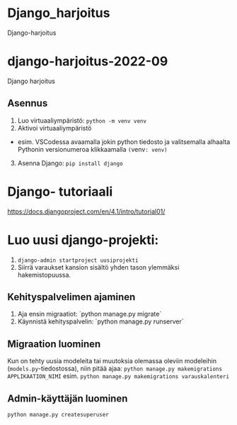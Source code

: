 # Django_harjoitus
Django-harjoitus

# django-harjoitus-2022-09
Django harjoitus

## Asennus
1. Luo virtuaaliympäristö: `python -m venv venv`
2. Aktivoi virtuaaliympäristö
 - esim. VSCodessa avaamalla jokin python tiedosto ja valitsemalla alhaalta
 Pythonin versionumeroa klikkaamalla `(`venv`: venv)`
 3. Asenna Django: `pip install django`

 # Django- tutoriaali

 https://docs.djangoproject.com/en/4.1/intro/tutorial01/

 # Luo uusi django-projekti:
 1. `django-admin startproject uusiprojekti`
 2. Siirrä varaukset kansion sisältö yhden tason ylemmäksi hakemistopuussa.

 ## Kehityspalvelimen ajaminen

1. Aja ensin migraatiot: ´python manage.py migrate´ 
2. Käynnistä kehityspalvelin: ´python manage.py runserver´

## Migraation luominen

Kun on tehty uusia modeleita tai muutoksia olemassa oleviin modeleihin
(`models.py`-tiedostossa), niin pitää ajaa:
`python manage.py makemigrations APPLIKAATION_NIMI` esim.
`python manage.py makemigrations varauskalenteri`


## Admin-käyttäjän luominen

`python manage.py createsuperuser`